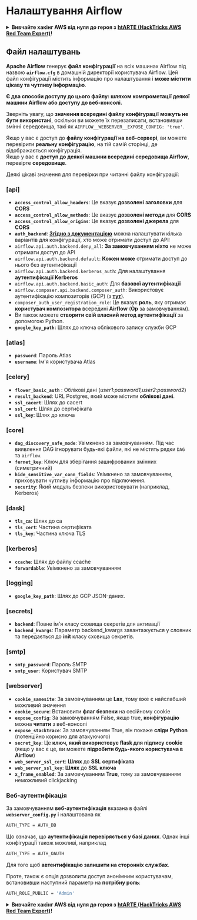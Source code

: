 # Налаштування Airflow

<details>

<summary><strong>Вивчайте хакінг AWS від нуля до героя з</strong> <a href="https://training.hacktricks.xyz/courses/arte"><strong>htARTE (HackTricks AWS Red Team Expert)</strong></a><strong>!</strong></summary>

Інші способи підтримки HackTricks:

* Якщо ви хочете побачити вашу **компанію в рекламі HackTricks** або **завантажити HackTricks у PDF** Перевірте [**ПЛАНИ ПІДПИСКИ**](https://github.com/sponsors/carlospolop)!
* Отримайте [**офіційний PEASS & HackTricks мерч**](https://peass.creator-spring.com)
* Відкрийте для себе [**Сім'ю PEASS**](https://opensea.io/collection/the-peass-family), нашу колекцію ексклюзивних [**NFT**](https://opensea.io/collection/the-peass-family)
* **Приєднуйтесь до** 💬 [**групи Discord**](https://discord.gg/hRep4RUj7f) або [**групи telegram**](https://t.me/peass) або **слідкуйте** за мною на **Twitter** 🐦 [**@hacktricks_live**](https://twitter.com/hacktricks_live)**.**
* **Поділіться своїми хакерськими трюками, надсилайте PR до** [**HackTricks**](https://github.com/carlospolop/hacktricks) та [**HackTricks Cloud**](https://github.com/carlospolop/hacktricks-cloud) репозиторіїв GitHub.

</details>

## Файл налаштувань

**Apache Airflow** генерує **файл конфігурації** на всіх машинах Airflow під назвою **`airflow.cfg`** в домашній директорії користувача Airflow. Цей файл конфігурації містить інформацію про налаштування і **може містити цікаву та чутливу інформацію**.

**Є два способи доступу до цього файлу: шляхом компрометації деякої машини Airflow або доступу до веб-консолі.**

Зверніть увагу, що **значення всередині файлу конфігурації** **можуть не бути використані**, оскільки ви можете їх перезаписати, встановивши змінні середовища, такі як `AIRFLOW__WEBSERVER__EXPOSE_CONFIG: 'true'`.

Якщо у вас є доступ до **файлу конфігурації на веб-сервері**, ви можете перевірити **реальну конфігурацію**, на тій самій сторінці, де відображається конфігурація.\
Якщо у вас є **доступ до деякої машини всередині середовища Airflow**, перевірте **середовище**.

Деякі цікаві значення для перевірки при читанні файлу конфігурації:

### \[api]

* **`access_control_allow_headers`**: Це вказує **дозволені** **заголовки** для **CORS**
* **`access_control_allow_methods`**: Це вказує **дозволені методи** для **CORS**
* **`access_control_allow_origins`**: Це вказує **дозволені джерела** для **CORS**
* **`auth_backend`**: [**Згідно з документацією**](https://airflow.apache.org/docs/apache-airflow/stable/security/api.html) можна налаштувати кілька варіантів для конфігурації, хто може отримати доступ до API:
* `airflow.api.auth.backend.deny_all`: **За замовчуванням ніхто** не може отримати доступ до API
* `airflow.api.auth.backend.default`: **Кожен може** отримати доступ до нього без аутентифікації
* `airflow.api.auth.backend.kerberos_auth`: Для налаштування **аутентифікації Kerberos**
* `airflow.api.auth.backend.basic_auth`: Для **базової аутентифікації**
* `airflow.composer.api.backend.composer_auth`: Використовує аутентифікацію композиторів (GCP) (з [**тут**](https://cloud.google.com/composer/docs/access-airflow-api)).
* `composer_auth_user_registration_role`: Це вказує **роль**, яку отримає **користувач композитора** всередині **Airflow** (**Op** за замовчуванням).
* Ви також можете **створити свій власний метод аутентифікації** за допомогою Python.
* **`google_key_path`:** Шлях до ключа облікового запису служби GCP

### **\[atlas]**

* **`password`**: Пароль Atlas
* **`username`**: Ім'я користувача Atlas

### \[celery]

* **`flower_basic_auth`** : Облікові дані (_user1:password1,user2:password2_)
* **`result_backend`**: URL Postgres, який може містити **облікові дані**.
* **`ssl_cacert`**: Шлях до cacert
* **`ssl_cert`**: Шлях до сертифіката
* **`ssl_key`**: Шлях до ключа

### \[core]

* **`dag_discovery_safe_mode`**: Увімкнено за замовчуванням. Під час виявлення DAG ігнорувати будь-які файли, які не містять рядки `DAG` та `airflow`.
* **`fernet_key`**: Ключ для зберігання зашифрованих змінних (симетричний)
* **`hide_sensitive_var_conn_fields`**: Увімкнено за замовчуванням, приховувати чутливу інформацію про підключення.
* **`security`**: Який модуль безпеки використовувати (наприклад, Kerberos)

### \[dask]

* **`tls_ca`**: Шлях до ca
* **`tls_cert`**: Частина сертифіката
* **`tls_key`**: Частина ключа TLS

### \[kerberos]

* **`ccache`**: Шлях до файлу ccache
* **`forwardable`**: Увімкнено за замовчуванням

### \[logging]

* **`google_key_path`**: Шлях до GCP JSON-даних.

### \[secrets]

* **`backend`**: Повне ім'я класу сховища секретів для активації
* **`backend_kwargs`**: Параметр backend\_kwargs завантажується у словник та передається до **init** класу сховища секретів.

### \[smtp]

* **`smtp_password`**: Пароль SMTP
* **`smtp_user`**: Користувач SMTP

### \[webserver]

* **`cookie_samesite`**: За замовчуванням це **Lax**, тому вже є найслабший можливий значення
* **`cookie_secure`**: Встановити **флаг безпеки** на сесійному cookie
* **`expose_config`**: За замовчуванням False, якщо true, **конфігурацію** можна **читати** з веб-консолі
* **`expose_stacktrace`**: За замовчуванням True, він покаже **сліди Python** (потенційно корисно для атакуючого)
* **`secret_key`**: Це **ключ, який використовує flask для підпису cookie** (якщо у вас є це, ви можете **підробити будь-якого користувача в Airflow**)
* **`web_server_ssl_cert`**: **Шлях** до **SSL** **сертифіката**
* **`web_server_ssl_key`**: **Шлях** до **SSL** **ключа**
* **`x_frame_enabled`**: За замовчуванням **True**, тому за замовчуванням неможливий clickjacking

### Веб-аутентифікація

За замовчуванням **веб-аутентифікація** вказана в файлі **`webserver_config.py`** і налаштована як
```bash
AUTH_TYPE = AUTH_DB
```
Що означає, що **аутентифікація перевіряється у базі даних**. Однак інші конфігурації також можливі, наприклад
```bash
AUTH_TYPE = AUTH_OAUTH
```
Для того щоб **автентифікацію залишити на сторонніх службах**.

Проте, також є опція дозволити доступ анонімним користувачам, встановивши наступний параметр на **потрібну роль**:
```bash
AUTH_ROLE_PUBLIC = 'Admin'
```
<details>

<summary><strong>Вивчайте хакінг AWS від нуля до героя з</strong> <a href="https://training.hacktricks.xyz/courses/arte"><strong>htARTE (HackTricks AWS Red Team Expert)</strong></a><strong>!</strong></summary>

Інші способи підтримки HackTricks:

* Якщо ви хочете побачити вашу **компанію в рекламі на HackTricks** або **завантажити HackTricks у форматі PDF**, перевірте [**ПЛАНИ ПІДПИСКИ**](https://github.com/sponsors/carlospolop)!
* Отримайте [**офіційний PEASS & HackTricks мерч**](https://peass.creator-spring.com)
* Відкрийте для себе [**Сім'ю PEASS**](https://opensea.io/collection/the-peass-family), нашу колекцію ексклюзивних [**NFT**](https://opensea.io/collection/the-peass-family)
* **Приєднуйтесь до** 💬 [**групи Discord**](https://discord.gg/hRep4RUj7f) або [**групи telegram**](https://t.me/peass) або **слідкуйте** за мною на **Twitter** 🐦 [**@hacktricks_live**](https://twitter.com/hacktricks_live)**.**
* **Поділіться своїми хакерськими трюками, надсилайте PR до** [**HackTricks**](https://github.com/carlospolop/hacktricks) та [**HackTricks Cloud**](https://github.com/carlospolop/hacktricks-cloud) репозиторіїв GitHub.

</details>
